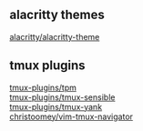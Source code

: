 ## alacritty themes
[alacritty/alacritty-theme](https://github.com/alacritty/alacritty-theme) 

## tmux plugins

[tmux-plugins/tpm](https://www.github.com/tmux-plugins/tpm) \
[tmux-plugins/tmux-sensible](https://www.github.com/tmux-plugins/tmux-sensible) \
[tmux-plugins/tmux-yank](https://www.github.com/tmux-plugins/tmux-yank) \
[christoomey/vim-tmux-navigator](https://www.github.com/christoomey/vim-tmux-navigator) 
